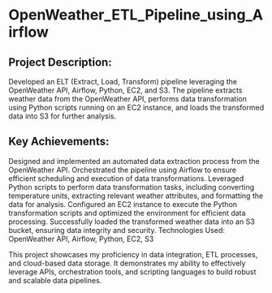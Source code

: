 # OpenWeather_ETL_Pipeline_using_Airflow

## Project Description:

Developed an ELT (Extract, Load, Transform) pipeline leveraging the OpenWeather API, Airflow, Python, EC2, and S3. The pipeline extracts weather data from the OpenWeather API, performs data transformation using Python scripts running on an EC2 instance, and loads the transformed data into S3 for further analysis.

## Key Achievements:

Designed and implemented an automated data extraction process from the OpenWeather API.
Orchestrated the pipeline using Airflow to ensure efficient scheduling and execution of data transformations.
Leveraged Python scripts to perform data transformation tasks, including converting temperature units, extracting relevant weather attributes, and formatting the data for analysis.
Configured an EC2 instance to execute the Python transformation scripts and optimized the environment for efficient data processing.
Successfully loaded the transformed weather data into an S3 bucket, ensuring data integrity and security.
Technologies Used:
OpenWeather API, Airflow, Python, EC2, S3

This project showcases my proficiency in data integration, ETL processes, and cloud-based data storage. It demonstrates my ability to effectively leverage APIs, orchestration tools, and scripting languages to build robust and scalable data pipelines.
